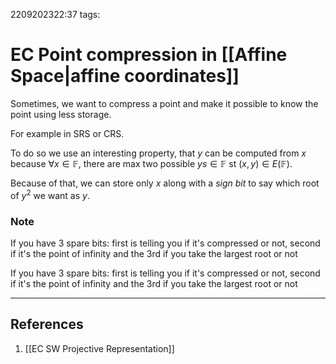 2209202322:37
tags: 
# EC Point compression in [[Affine Space|affine coordinates]]

Sometimes, we want to compress a point and make it possible to know the point using less storage. 

For example in SRS or CRS.

To do so we use an interesting property, that $y$ can be computed from $x$ because  $\forall x\in\mathbb{F}$, there are max two possible $ys\in\mathbb{F}$ st $(x,y)\in E(\mathbb{F})$. 

Because of that, we can store only $x$ along with a _sign bit_ to say which root of $y^2$ we want as $y$.

### Note
If you have 3 spare bits: first is telling you if it's compressed or not, second if it's the point of infinity and the 3rd if you take the largest root or not

If you have 3 spare bits: first is telling you if it's compressed or not, second if it's the point of infinity and the 3rd if you take the largest root or not

---
## References
1. [[EC SW Projective Representation]]